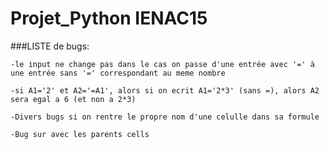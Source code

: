 # Projet_Python IENAC15

###LISTE de bugs:

    -le input ne change pas dans le cas on passe d'une entrée avec '=' à une entrée sans '=' correspondant au meme nombre

    -si A1='2' et A2='=A1', alors si on ecrit A1='2*3' (sans =), alors A2 sera egal a 6 (et non a 2*3)
    
    -Divers bugs si on rentre le propre nom d'une celulle dans sa formule
    
    -Bug sur avec les parents cells